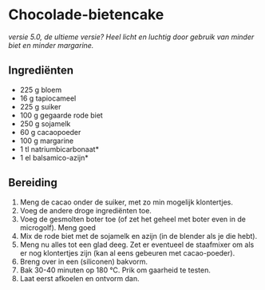 
# Chocolade-bietencake

*versie 5.0, de ultieme versie? Heel licht en luchtig door gebruik van minder biet en minder margarine.*  

## Ingrediënten

- 225 g bloem
- 16 g tapiocameel
- 225 g suiker
- 100 g gegaarde rode biet
- 250 g sojamelk
- 60 g cacaopoeder
- 100 g margarine
- 1 tl natriumbicarbonaat\*
- 1 el balsamico-azijn\*

## Bereiding
  1. Meng de cacao onder de suiker, met zo min mogelijk klontertjes.
  2. Voeg de andere droge ingrediënten toe.
  3. Voeg de gesmolten boter toe (of zet het geheel met boter even in de microgolf). Meng goed
  4. Mix de rode biet met de sojamelk en azijn (in de blender als je die hebt).
  5. Meng nu alles tot een glad deeg. Zet er eventueel de staafmixer om als er nog klontertjes zijn (kan al eens gebeuren met cacao-poeder).
  6. Breng over in een (siliconen) bakvorm.
  7. Bak 30-40 minuten op 180 &deg;C. Prik om gaarheid te testen.
  8. Laat eerst afkoelen en ontvorm dan. 
